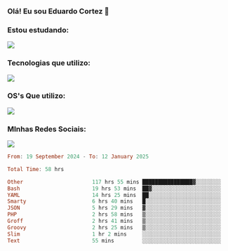 ### Olá! Eu sou Eduardo Cortez 🤙


### Estou estudando: 

<p align="left">
  <a href="https://skillicons.dev">
    <img src="https://skillicons.dev/icons?i=kubernetes,terraform,redhat,go" />
  </a>
</p>

### Tecnologias que utilizo: 

<p align="left">
  <a href="https://skillicons.dev">
    <img src="https://skillicons.dev/icons?i=docker,mysql,postgres,git,aws,bash,jenkins,figma,grafana,nginx,notion,prometheus" />
  </a>
</p>

### OS's Que utilizo:

<p align="left">
  <a href="https://skillicons.dev">
    <img src="https://skillicons.dev/icons?i=linux,debian,ubuntu,apple" />
  </a>
</p>

### MInhas Redes Sociais:

<p align="left">
  <a href="https://skillicons.dev">
    <img src="https://skillicons.dev/icons?i=linkedin,github" />
  </a>
</p>

<!--START_SECTION:waka-->

```haskell
From: 19 September 2024 - To: 12 January 2025

Total Time: 58 hrs

Other                      117 hrs 55 mins ████████████████▓░░░░░░░░   67.03 %
Bash                       19 hrs 53 mins  ██▓░░░░░░░░░░░░░░░░░░░░░░   11.30 %
YAML                       14 hrs 25 mins  ██░░░░░░░░░░░░░░░░░░░░░░░   08.20 %
Smarty                     6 hrs 40 mins   █░░░░░░░░░░░░░░░░░░░░░░░░   03.80 %
JSON                       5 hrs 29 mins   ▓░░░░░░░░░░░░░░░░░░░░░░░░   03.12 %
PHP                        2 hrs 58 mins   ▒░░░░░░░░░░░░░░░░░░░░░░░░   01.69 %
Groff                      2 hrs 41 mins   ▒░░░░░░░░░░░░░░░░░░░░░░░░   01.53 %
Groovy                     2 hrs 25 mins   ▒░░░░░░░░░░░░░░░░░░░░░░░░   01.38 %
Slim                       1 hr 2 mins     ░░░░░░░░░░░░░░░░░░░░░░░░░   00.59 %
Text                       55 mins         ░░░░░░░░░░░░░░░░░░░░░░░░░   00.52 %
```

<!--END_SECTION:waka-->
